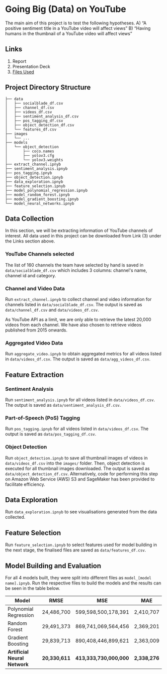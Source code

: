 # Going Big (Data) on YouTube

The main aim of this project is to test the following hypotheses.
A) “A positive sentiment title in a YouTube video will affect views”
B) “Having humans in the thumbnail of a YouTube video will affect views”

## Links
1. Report
2. Presentation Deck
3. [Files Used](https://drive.google.com/drive/folders/1BGLeZOULr42pAgc6zqhshybP3YxXhFLA?usp=sharing)

## Project Directory Structure
```
├── data
│   ├── socialblade_df.csv
│   ├── channel_df.csv
│   ├── videos_df.csv
│   ├── sentiment_analysis_df.csv
│   ├── pos_tagging_df.csv
│   ├── object_detection_df.csv
│   └── features_df.csv
├── images
│   └── ...
├── models
│   └── object_detection
│       ├── coco.names
│       ├── yolov3.cfg
│       └── yolov3.weights
├── extract_channel.ipnyb
├── sentiment_analysis.ipnyb
├── pos_tagging.ipnyb
├── object_detection.ipnyb
├── data_exploration.ipnyb
├── feature_selection.ipnyb
├── model_polynomial_regression.ipnyb
├── model_random_forest.ipnyb
├── model_gradient_boosting.ipnyb
└── model_neural_networks.ipnyb
```

## Data Collection
In this section, we will be extracting information of YouTube channels of interest. All data used in this project can be downloaded from Link (3) under the Links section above.

### YouTube Channels selected
The list of 160 channels the team have selected by hand is saved in `data/socialblade_df.csv` which includes 3 columns: channel's name, channel id and category.

### Channel and Video Data
Run `extract_channel.ipnyb` to collect channel and video information for channels listed in `data/socialblade_df.csv`. The output is saved as `data/channel_df.csv` and `data/videos_df.csv`.

As YouTube API as a limit, we are only able to retrieve the latest 20,000 videos from each channel. We have also chosen to retrieve videos published from 2015 onwards.

### Aggregated Video Data
Run `aggregate_video.ipnyb` to obtain aggregated metrics for all videos listed in `data/videos_df.csv`. The output is saved as `data/agg_videos_df.csv`.

## Feature Extraction 

### Sentiment Analysis
Run `sentiment_analysis.ipnyb` for all videos listed in `data/videos_df.csv`. The output is saved as `data/sentiment_analysis_df.csv`.

### Part-of-Speech (PoS) Tagging
Run `pos_tagging.ipnyb` for all videos listed in `data/videos_df.csv`. The output is saved as `data/pos_tagging_df.csv`.

### Object Detection
Run `object_detection.ipnyb` to save all thumbnail images of videos in `data/videos_df.csv` into the `images/` folder. Then, object detection is executed for all thumbnail images downloaded. The output is saved as `data/object_detection_df.csv`. Alternatively, code for performing this step on Amazon Web Service (AWS) S3 and SageMaker has been provided to facilitate efficiency.

## Data Exploration
Run `data_exploration.ipnyb` to see visualisations generated from the data collected.

## Feature Selection
Run `feature_selection.ipnyb` to select features used for model building in the next stage, the finalised files are saved as `data/features_df.csv`.

## Model Building and Evaluation
For all 4 models built, they were split into different files as `model_[model name].ipnyb`. Run the respective files to build the models and the results can be seen in the table below.

Model | RMSE | MSE | MAE
--- | --- | --- | ---
Polynomial Regression | 24,486,700 | 599,598,500,178,391 | 2,410,707
Random Forest | 29,491,373 | 869,741,069,564,456 | 2,369,201
Gradient Boosting | 29,839,713 | 890,408,446,899,621 | 2,363,009
**Artificial Neural Network** | **20,330,611** | **413,333,730,000,000** | **2,338,276**
